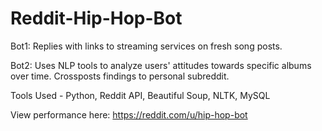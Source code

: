# Reddit-Hip-Hop-Bot

Bot1: Replies with links to streaming services on fresh song posts.

Bot2: Uses NLP tools to analyze users' attitudes towards specific albums over time. Crossposts findings to personal subreddit.


Tools Used - Python, Reddit API, Beautiful Soup, NLTK, MySQL

View performance here: https://reddit.com/u/hip-hop-bot
